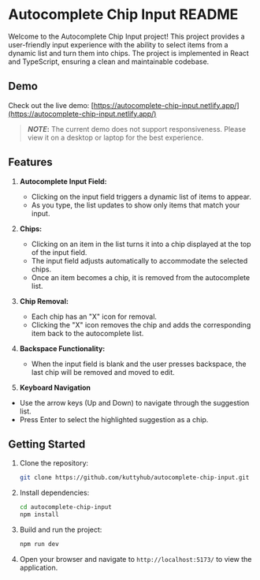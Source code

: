 # Autocomplete Chip Input README

Welcome to the Autocomplete Chip Input project! This project provides a user-friendly input experience with the ability to select items from a dynamic list and turn them into chips. The project is implemented in React and TypeScript, ensuring a clean and maintainable codebase.

## Demo

Check out the live demo: [https://autocomplete-chip-input.netlify.app/](https://autocomplete-chip-input.netlify.app/)

> **_NOTE_:** The current demo does not support responsiveness. Please view it on a desktop or laptop for the best experience.

## Features

1. **Autocomplete Input Field:**

   - Clicking on the input field triggers a dynamic list of items to appear.
   - As you type, the list updates to show only items that match your input.

2. **Chips:**

   - Clicking on an item in the list turns it into a chip displayed at the top of the input field.
   - The input field adjusts automatically to accommodate the selected chips.
   - Once an item becomes a chip, it is removed from the autocomplete list.

3. **Chip Removal:**

   - Each chip has an "X" icon for removal.
   - Clicking the "X" icon removes the chip and adds the corresponding item back to the autocomplete list.

4. **Backspace Functionality:**

   - When the input field is blank and the user presses backspace, the last chip will be removed and moved to edit.

5. **Keyboard Navigation**

- Use the arrow keys (Up and Down) to navigate through the suggestion list.
- Press Enter to select the highlighted suggestion as a chip.

## Getting Started

1. Clone the repository:

   ```bash
   git clone https://github.com/kuttyhub/autocomplete-chip-input.git
   ```

2. Install dependencies:

   ```bash
   cd autocomplete-chip-input
   npm install
   ```

3. Build and run the project:

   ```bash
   npm run dev
   ```

4. Open your browser and navigate to `http://localhost:5173/` to view the application.
